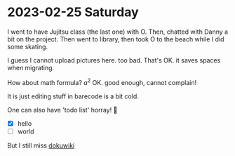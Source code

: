 # 2023-02-25 Saturday

I went to have Jujitsu class (the last one) with O. Then, chatted with Danny a bit on the project. Then went to library, then took O to the beach while I did some skating. 

I guess I cannot upload pictures here. too bad. That's OK. it saves spaces when migrating. 

How about math formula? $a^2$ OK. good enough, cannot complain! 

It is just editing stuff in barecode is a bit cold. 

One can also have 'todo list' horray! :tada: 
  - [x] hello
  - [ ] world

But I still miss [dokuwiki](https://dokuwiki.org)
